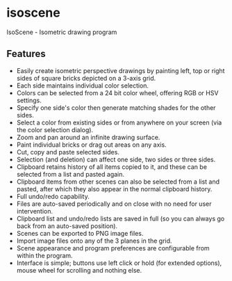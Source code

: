 isoscene
========

IsoScene - Isometric drawing program

Features
--------
 * Easily create isometric perspective drawings by painting left, top or right sides of square bricks depicted on a 3-axis grid.
 * Each side maintains individual color selection.
 * Colors can be selected from a 24 bit color wheel, offering RGB or HSV settings.
 * Specify one side's color then generate matching shades for the other sides.
 * Select a color from existing sides or from anywhere on your screen (via the color selection dialog).
 * Zoom and pan around an infinite drawing surface.
 * Paint individual bricks or drag out areas on any axis.
 * Cut, copy and paste selected sides.
 * Selection (and deletion) can affect one side, two sides or three sides.
 * Clipboard retains history of all items copied to it, and these can be selected from a list and pasted again.
 * Clipboard items from other scenes can also be selected from a list and pasted, after which they also appear in the normal clipboard history.
 * Full undo/redo capability.
 * Files are auto-saved periodically and on close with no need for user intervention. 
 * Clipboard list and undo/redo lists are saved in full (so you can always go back from an auto-saved position).
 * Scenes can be exported to PNG image files.
 * Import image files onto any of the 3 planes in the grid.
 * Scene appearance and program preferences are configurable from within the program.
 * Interface is simple; buttons use left click or hold (for extended options), mouse wheel for scrolling and nothing else.
